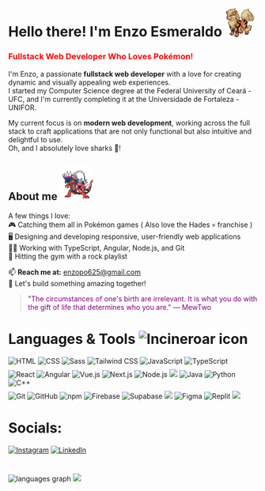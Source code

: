 <h1 align="start">Hello there! I'm Enzo Esmeraldo <img src="https://github.com/ensinho/pokemonsis/blob/main/arcanine.gif" alt="Arcanine icon" width="64"/> </h1>
<h3 style="color: red" align="start">Fullstack Web Developer Who Loves Pokémon!  </h3>

I'm Enzo, a passionate **fullstack web developer** with a love for creating dynamic and visually appealing web experiences.  
I started my Computer Science degree at the Federal University of Ceará - UFC, and I'm currently completing it at the Universidade de Fortaleza - UNIFOR.

My current focus is on **modern web development**, working across the full stack to craft applications that are not only functional but also intuitive and delightful to use.  
Oh, and I absolutely love sharks 🦈!

## About me <img src="https://github.com/ensinho/pokemonsis/blob/main/koraidon.png" alt="Koraidon icon" width="68"/>

A few things I love:  
🎮 Catching them all in Pokémon games ( Also love the Hades 💀 franchise )
🖥️ Designing and developing responsive, user-friendly web applications  
🧑‍💻 Working with TypeScript, Angular, Node.js, and Git  
💪 Hitting the gym with a rock playlist  

📫 **Reach me at:** enzopo625@gmail.com  
💬 Let's build something amazing together!

> <span style="color: purple;">"The circumstances of one's birth are irrelevant. It is what you do with the gift of life that determines who you are." — MewTwo</span>

# Languages & Tools <img src="https://img.pokemondb.net/sprites/sword-shield/normal/incineroar.png" alt="Incineroar icon" width="81"/>

<p align="start">

<div style="display: grid; grid-template-columns: 1fr; gap: 8px;">
    <div>
        <img height="25" src="https://img.shields.io/badge/HTML5-E34F26?style=for-the-badge&logo=html5&logoColor=white" alt="HTML" title="HTML" />
        <img height="25" src="https://img.shields.io/badge/CSS3-1572B6?style=for-the-badge&logo=css3&logoColor=white" alt="CSS" title="CSS" />
        <img height="25" src="https://img.shields.io/badge/Sass-CC6699?style=for-the-badge&logo=sass&logoColor=white" alt="Sass" title="Sass" />
        <img height="25" src="https://img.shields.io/badge/Tailwind_CSS-06B6D4?style=for-the-badge&logo=tailwindcss&logoColor=white" alt="Tailwind CSS" title="Tailwind CSS" />
        <img height="25" src="https://img.shields.io/badge/JavaScript-323330?style=for-the-badge&logo=javascript&logoColor=F7DF1E" alt="JavaScript" title="JavaScript" />
        <img height="25" src="https://img.shields.io/badge/TypeScript-007ACC?style=for-the-badge&logo=typescript&logoColor=white" alt="TypeScript" title="TypeScript" />
    </div>
    <div>
        <img height="25" src="https://img.shields.io/badge/React-61DAFB?style=for-the-badge&logo=react&logoColor=black" alt="React" title="React" />
        <img height="25" src="https://img.shields.io/badge/Angular-DD0031?style=for-the-badge&logo=angular&logoColor=white" alt="Angular" title="Angular" />
        <img height="25" src="https://img.shields.io/badge/Vue.js-4FC08D?style=for-the-badge&logo=vuedotjs&logoColor=white" alt="Vue.js" title="Vue.js" />
        <img height="25" src="https://img.shields.io/badge/next.js-000000?style=for-the-badge&logo=nextdotjs&logoColor=white" alt="Next.js" title="Next.js" />
        <img height="25" src="https://img.shields.io/badge/Node.js-339933?style=for-the-badge&logo=nodedotjs&logoColor=white" alt="Node.js" title="Node.js" />
        <img height="25" src="https://img.shields.io/badge/Spring-6DB33F?style=for-the-badge&logo=spring&logoColor=white" />
        <img height="25" src="https://img.shields.io/badge/Java-ED8B00?style=for-the-badge&logo=openjdk&logoColor=white" alt="Java" title="Java" />
        <img height="25" src="https://img.shields.io/badge/Python-3776AB?style=for-the-badge&logo=python&logoColor=white" alt="Python" title="Python" />
        <img height="25" src="https://img.shields.io/badge/C%2B%2B-00599C?style=for-the-badge&logo=c%2B%2B&logoColor=white" alt="C++" title="C++" />
    </div>
    <div>
        <img height="25" src="https://img.shields.io/badge/GIT-E44C30?style=for-the-badge&logo=git&logoColor=white" alt="Git" title="Git" />
        <img height="25" src="https://img.shields.io/badge/GitHub-100000?style=for-the-badge&logo=github&logoColor=white" alt="GitHub" title="GitHub" />
        <img height="25" src="https://img.shields.io/badge/npm-CB3837?style=for-the-badge&logo=npm&logoColor=white" alt="npm" title="npm" />
        <img height="25" src="https://img.shields.io/badge/Firebase-FFCA28?style=for-the-badge&logo=firebase&logoColor=black" alt="Firebase" title="Firebase" />
        <img height="25" src="https://img.shields.io/badge/Supabase-16a34a?style=for-the-badge&logo=supabase&logoColor=white" alt="Supabase" title="Supabase" />
        <img height="25" src="https://img.shields.io/badge/Vercel-000000?style=for-the-badge&logo=vercel&logoColor=white" />
        <img height="25" src="https://img.shields.io/badge/Figma-F24E1E?style=for-the-badge&logo=figma&logoColor=white" alt="Figma" title="Figma" />
        <img height="25" src="https://img.shields.io/badge/replit-667881?style=for-the-badge&logo=replit&logoColor=white" alt="Replit" title="Replit" />
        <img height="25" src="https://img.shields.io/badge/VSCode-0078D4?style=for-the-badge&logo=visual%20studio%20code&logoColor=white" />
    </div>
</div>
</p>

# Socials:

[![Instagram](https://img.shields.io/badge/Instagram-E4405F?style=for-the-badge&logo=instagram&logoColor=white)](https://instagram.com/enzoesmeraldo) 
[![LinkedIn](https://img.shields.io/badge/LinkedIn-0077B5?style=for-the-badge&logo=linkedin&logoColor=white)](https://www.linkedin.com/in/enzoesmeraldo/)


#

<div align="start">
   <img src="https://github-readme-stats.vercel.app/api/top-langs?locale=en&hide_title=false&layout=compact&card_width=317.5&langs_count=8&theme=tokyonight&hide_border=false&username=ensinho" height="195" alt="languages graph"  />

 <img src="https://github-readme-stats.vercel.app/api?username=ensinho&show_icons=true&theme=tokyonight&include_all_commits=true&rank_icon=github" />

 

</div>



